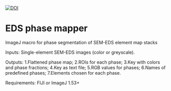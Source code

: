 

<a href="https://zenodo.org/badge/latestdoi/540486820"><img src="https://zenodo.org/badge/540486820.svg" alt="DOI"></a>


# EDS phase mapper
ImageJ macro for phase segmentation of SEM-EDS element map stacks

Inputs: Single-element SEM-EDS images (color or greyscale).

Outputs: 1.Flattened phase map; 2.ROIs for each phase; 3.Key with colors and phase fractions; 4.Key as text file; 5.RGB values for phases; 6.Names of predefined phases; 7.Elements chosen for each phase.

Requirements: FIJI or ImageJ 1.53+
